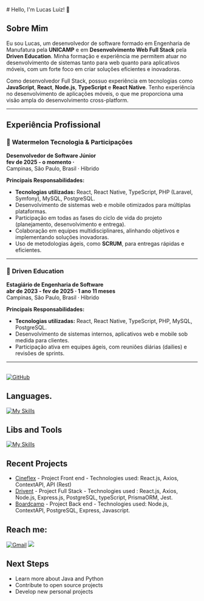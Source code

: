 <div>
# Hello, I'm Lucas Luiz! 👋
  
## Sobre Mim
Eu sou Lucas, um desenvolvedor de software formado em Engenharia de Manufatura pela **UNICAMP** e em **Desenvolvimento Web Full Stack** pela **Driven Education**. Minha formação e experiência me permitem atuar no desenvolvimento de sistemas tanto para web quanto para aplicativos móveis, com um forte foco em criar soluções eficientes e inovadoras.

Como desenvolvedor Full Stack, possuo experiência em tecnologias como **JavaScript**, **React**, **Node.js**, **TypeScript** e **React Native**. Tenho experiência no desenvolvimento de aplicações móveis, o que me proporciona uma visão ampla do desenvolvimento cross-platform.

---

## Experiência Profissional

### 🏢 **Watermelon Tecnologia & Participações**
**Desenvolvedor de Software Júnior**  
**fev de 2025 - o momento ·**  
Campinas, São Paulo, Brasil · Híbrido

**Principais Responsabilidades:**
- **Tecnologias utilizadas:** React, React Native, TypeScript, PHP (Laravel, Symfony), MySQL, PostgreSQL.
- Desenvolvimento de sistemas web e mobile otimizados para múltiplas plataformas.
- Participação em todas as fases do ciclo de vida do projeto (planejamento, desenvolvimento e entrega).
- Colaboração em equipes multidisciplinares, alinhando objetivos e implementando soluções inovadoras.
- Uso de metodologias ágeis, como **SCRUM**, para entregas rápidas e eficientes.

---

### 🏢 **Driven Education**
**Estagiário de Engenharia de Software**  
**abr de 2023 - fev de 2025 · 1 ano 11 meses**  
Campinas, São Paulo, Brasil · Híbrido

**Principais Responsabilidades:**
- **Tecnologias utilizadas:** React, React Native, TypeScript, PHP, MySQL, PostgreSQL.
- Desenvolvimento de sistemas internos, aplicativos web e mobile sob medida para clientes.
- Participação ativa em equipes ágeis, com reuniões diárias (dailies) e revisões de sprints.

---
</br>
  <a href="https://github.com/LucasLuiz01">
    <img src="https://img.shields.io/badge/GitHub-100000?style=for-the-badge&logo=github&logoColor=white" alt="GitHub">
  </a>
</div>

## Languages.
[![My Skills](https://skillicons.dev/icons?i=html,css,js,typescript,php,java)](https://skillicons.dev)

## Libs and Tools
[![My Skills](https://skillicons.dev/icons?i=linux,vscode,react,github,mongodb,postgres,aws,docker,mysql,laravel,symfony)](https://skillicons.dev)
 
## Recent Projects

- [Cineflex](https://github.com/LucasLuiz01/projeto10-cineflex) - Project Front end - Technologies used: React.js, Axios, ContextAPI, API (Rest)
- [Drivent](https://github.com/Drivent-G2) - Project Full Stack - Technologies used : React.js, Axios, Node.js, Express.js, PostgreSQL, typeScript, PrismaORM, Jest.
- [Boardcamp](https://github.com/LucasLuiz01/projeto16-boardcamp) - Project Back end - Technologies used: Node.js, ContextAPI, PostgreSQL, Express, Javascript. 

## Reach me:
[![Gmail](https://img.shields.io/badge/Gmail-EA4335?style=for-the-badge&logo=gmail&logoColor=white)](mailto:lucas.luiz98@hotmail.com)
<a href="https://www.linkedin.com/in/lucas-luiz-a3b9ba1b2/" target="_blank"><img src="https://img.shields.io/badge/-LinkedIn-%230077B5?style=for-the-badge&logo=linkedin&logoColor=white" target="_blank"></a> 

## Next Steps

- Learn more about Java and Python
- Contribute to open source projects
- Develop new personal projects
